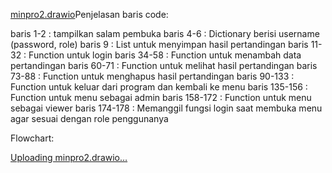 [minpro2.drawio](https://github.com/user-attachments/files/22582842/minpro2.drawio)Penjelasan baris code:

baris 1-2 : tampilkan salam pembuka
baris 4-6 : Dictionary berisi username (password, role)
baris 9 : List untuk menyimpan hasil pertandingan
baris 11-32 : Function untuk login
baris 34-58 : Function untuk menambah data pertandingan
baris 60-71 : Function untuk melihat hasil pertandingan
baris 73-88 : Function untuk menghapus hasil pertandingan
baris 90-133 : Function untuk keluar dari program dan kembali ke menu
baris 135-156 : Function untuk menu sebagai admin
baris 158-172 : Function untuk menu sebagai viewer
baris 174-178 : Memanggil fungsi login saat membuka menu agar sesuai dengan role penggunanya

Flowchart: 

[<mxfile host="app.diagrams.net" agent="Mozilla/5.0 (Windows NT 10.0; Win64; x64) AppleWebKit/537.36 (KHTML, like Gecko) Chrome/140.0.0.0 Safari/537.36 Edg/140.0.0.0" version="28.2.1">
  <diagram name="Page-1" id="AV1i5gVp13iIYDWPMeXJ">
    <mxGraphModel grid="1" page="1" gridSize="10" guides="1" tooltips="1" connect="1" arrows="1" fold="1" pageScale="1" pageWidth="850" pageHeight="1100" math="0" shadow="0">
      <root>
        <mxCell id="0" />
        <mxCell id="1" parent="0" />
        <mxCell id="X8HX99xs4B6dVfBDjnRm-3" value="" style="edgeStyle=orthogonalEdgeStyle;rounded=0;orthogonalLoop=1;jettySize=auto;html=1;" edge="1" parent="1" source="X8HX99xs4B6dVfBDjnRm-1" target="X8HX99xs4B6dVfBDjnRm-2">
          <mxGeometry relative="1" as="geometry" />
        </mxCell>
        <mxCell id="X8HX99xs4B6dVfBDjnRm-1" value="Mulai" style="ellipse;whiteSpace=wrap;html=1;" vertex="1" parent="1">
          <mxGeometry x="365" width="120" height="80" as="geometry" />
        </mxCell>
        <mxCell id="X8HX99xs4B6dVfBDjnRm-5" value="" style="edgeStyle=orthogonalEdgeStyle;rounded=0;orthogonalLoop=1;jettySize=auto;html=1;" edge="1" parent="1" source="X8HX99xs4B6dVfBDjnRm-2">
          <mxGeometry relative="1" as="geometry">
            <mxPoint x="425" y="200" as="targetPoint" />
          </mxGeometry>
        </mxCell>
        <mxCell id="X8HX99xs4B6dVfBDjnRm-2" value="Cek role user" style="rounded=1;whiteSpace=wrap;html=1;" vertex="1" parent="1">
          <mxGeometry x="365" y="110" width="120" height="60" as="geometry" />
        </mxCell>
        <mxCell id="X8HX99xs4B6dVfBDjnRm-14" value="" style="edgeStyle=orthogonalEdgeStyle;rounded=0;orthogonalLoop=1;jettySize=auto;html=1;" edge="1" parent="1" target="X8HX99xs4B6dVfBDjnRm-13">
          <mxGeometry relative="1" as="geometry">
            <mxPoint x="425" y="260" as="sourcePoint" />
          </mxGeometry>
        </mxCell>
        <mxCell id="X8HX99xs4B6dVfBDjnRm-11" value="" style="edgeStyle=orthogonalEdgeStyle;rounded=0;orthogonalLoop=1;jettySize=auto;html=1;" edge="1" parent="1">
          <mxGeometry relative="1" as="geometry">
            <mxPoint x="425" y="350" as="sourcePoint" />
            <mxPoint x="425" y="380" as="targetPoint" />
          </mxGeometry>
        </mxCell>
        <mxCell id="X8HX99xs4B6dVfBDjnRm-22" value="" style="edgeStyle=orthogonalEdgeStyle;rounded=0;orthogonalLoop=1;jettySize=auto;html=1;" edge="1" parent="1" source="X8HX99xs4B6dVfBDjnRm-13" target="X8HX99xs4B6dVfBDjnRm-21">
          <mxGeometry relative="1" as="geometry" />
        </mxCell>
        <mxCell id="X8HX99xs4B6dVfBDjnRm-13" value="Cek data login" style="whiteSpace=wrap;html=1;rounded=1;" vertex="1" parent="1">
          <mxGeometry x="365" y="200" width="120" height="60" as="geometry" />
        </mxCell>
        <mxCell id="X8HX99xs4B6dVfBDjnRm-24" value="" style="edgeStyle=orthogonalEdgeStyle;rounded=0;orthogonalLoop=1;jettySize=auto;html=1;" edge="1" parent="1" source="X8HX99xs4B6dVfBDjnRm-21" target="X8HX99xs4B6dVfBDjnRm-23">
          <mxGeometry relative="1" as="geometry" />
        </mxCell>
        <mxCell id="X8HX99xs4B6dVfBDjnRm-21" value="Masukkan nama dan password" style="shape=parallelogram;perimeter=parallelogramPerimeter;whiteSpace=wrap;html=1;fixedSize=1;rounded=1;" vertex="1" parent="1">
          <mxGeometry x="365" y="290" width="120" height="60" as="geometry" />
        </mxCell>
        <mxCell id="X8HX99xs4B6dVfBDjnRm-25" style="edgeStyle=orthogonalEdgeStyle;rounded=0;orthogonalLoop=1;jettySize=auto;html=1;exitX=1;exitY=0.5;exitDx=0;exitDy=0;entryX=1;entryY=0.75;entryDx=0;entryDy=0;" edge="1" parent="1" source="X8HX99xs4B6dVfBDjnRm-23" target="X8HX99xs4B6dVfBDjnRm-21">
          <mxGeometry relative="1" as="geometry">
            <mxPoint x="526.1538461538462" y="331.53846153846155" as="targetPoint" />
            <mxPoint x="520" y="420" as="sourcePoint" />
            <Array as="points">
              <mxPoint x="520" y="420" />
              <mxPoint x="520" y="332" />
            </Array>
          </mxGeometry>
        </mxCell>
        <mxCell id="X8HX99xs4B6dVfBDjnRm-27" value="" style="edgeStyle=orthogonalEdgeStyle;rounded=0;orthogonalLoop=1;jettySize=auto;html=1;" edge="1" parent="1" source="X8HX99xs4B6dVfBDjnRm-23" target="X8HX99xs4B6dVfBDjnRm-26">
          <mxGeometry relative="1" as="geometry" />
        </mxCell>
        <mxCell id="X8HX99xs4B6dVfBDjnRm-23" value="Apakah login berhasil?" style="rhombus;whiteSpace=wrap;html=1;rounded=1;" vertex="1" parent="1">
          <mxGeometry x="385" y="380" width="80" height="80" as="geometry" />
        </mxCell>
        <mxCell id="X8HX99xs4B6dVfBDjnRm-29" value="" style="edgeStyle=orthogonalEdgeStyle;rounded=0;orthogonalLoop=1;jettySize=auto;html=1;" edge="1" parent="1" source="X8HX99xs4B6dVfBDjnRm-26" target="X8HX99xs4B6dVfBDjnRm-28">
          <mxGeometry relative="1" as="geometry" />
        </mxCell>
        <mxCell id="X8HX99xs4B6dVfBDjnRm-86" style="edgeStyle=orthogonalEdgeStyle;rounded=0;orthogonalLoop=1;jettySize=auto;html=1;exitX=0;exitY=0;exitDx=0;exitDy=0;entryX=0.5;entryY=1;entryDx=0;entryDy=0;" edge="1" parent="1" source="X8HX99xs4B6dVfBDjnRm-26" target="X8HX99xs4B6dVfBDjnRm-32">
          <mxGeometry relative="1" as="geometry">
            <Array as="points">
              <mxPoint x="405" y="480" />
              <mxPoint x="300" y="480" />
            </Array>
          </mxGeometry>
        </mxCell>
        <mxCell id="X8HX99xs4B6dVfBDjnRm-26" value="Admin?" style="rhombus;whiteSpace=wrap;html=1;rounded=1;" vertex="1" parent="1">
          <mxGeometry x="385" y="490" width="80" height="80" as="geometry" />
        </mxCell>
        <mxCell id="X8HX99xs4B6dVfBDjnRm-31" value="" style="edgeStyle=orthogonalEdgeStyle;rounded=0;orthogonalLoop=1;jettySize=auto;html=1;" edge="1" parent="1" source="X8HX99xs4B6dVfBDjnRm-28" target="X8HX99xs4B6dVfBDjnRm-30">
          <mxGeometry relative="1" as="geometry" />
        </mxCell>
        <mxCell id="X8HX99xs4B6dVfBDjnRm-28" value="Menu admin" style="whiteSpace=wrap;html=1;rounded=1;" vertex="1" parent="1">
          <mxGeometry x="240" y="500" width="120" height="60" as="geometry" />
        </mxCell>
        <mxCell id="X8HX99xs4B6dVfBDjnRm-37" value="" style="edgeStyle=orthogonalEdgeStyle;rounded=0;orthogonalLoop=1;jettySize=auto;html=1;" edge="1" parent="1" source="X8HX99xs4B6dVfBDjnRm-30" target="X8HX99xs4B6dVfBDjnRm-36">
          <mxGeometry relative="1" as="geometry" />
        </mxCell>
        <mxCell id="X8HX99xs4B6dVfBDjnRm-42" style="edgeStyle=orthogonalEdgeStyle;rounded=0;orthogonalLoop=1;jettySize=auto;html=1;exitX=0;exitY=1;exitDx=0;exitDy=0;entryX=0.587;entryY=0.047;entryDx=0;entryDy=0;entryPerimeter=0;" edge="1" parent="1" source="X8HX99xs4B6dVfBDjnRm-30">
          <mxGeometry relative="1" as="geometry">
            <mxPoint x="230.44000000000005" y="702.8199999999999" as="targetPoint" />
            <Array as="points">
              <mxPoint x="230" y="660" />
            </Array>
          </mxGeometry>
        </mxCell>
        <mxCell id="X8HX99xs4B6dVfBDjnRm-47" style="edgeStyle=orthogonalEdgeStyle;rounded=0;orthogonalLoop=1;jettySize=auto;html=1;exitX=1;exitY=1;exitDx=0;exitDy=0;entryX=0.5;entryY=0;entryDx=0;entryDy=0;" edge="1" parent="1" source="X8HX99xs4B6dVfBDjnRm-30">
          <mxGeometry relative="1" as="geometry">
            <mxPoint x="360" y="700" as="targetPoint" />
            <Array as="points">
              <mxPoint x="360" y="660" />
            </Array>
          </mxGeometry>
        </mxCell>
        <mxCell id="X8HX99xs4B6dVfBDjnRm-98" style="edgeStyle=orthogonalEdgeStyle;rounded=0;orthogonalLoop=1;jettySize=auto;html=1;exitX=1;exitY=0.5;exitDx=0;exitDy=0;entryX=0;entryY=0.5;entryDx=0;entryDy=0;" edge="1" parent="1" source="X8HX99xs4B6dVfBDjnRm-30" target="X8HX99xs4B6dVfBDjnRm-75">
          <mxGeometry relative="1" as="geometry" />
        </mxCell>
        <mxCell id="X8HX99xs4B6dVfBDjnRm-30" value="Pilihan admin?" style="rhombus;whiteSpace=wrap;html=1;rounded=1;" vertex="1" parent="1">
          <mxGeometry x="260" y="600" width="80" height="80" as="geometry" />
        </mxCell>
        <mxCell id="X8HX99xs4B6dVfBDjnRm-87" value="" style="edgeStyle=orthogonalEdgeStyle;rounded=0;orthogonalLoop=1;jettySize=auto;html=1;entryX=1;entryY=0.5;entryDx=0;entryDy=0;" edge="1" parent="1" source="X8HX99xs4B6dVfBDjnRm-32" target="X8HX99xs4B6dVfBDjnRm-34">
          <mxGeometry relative="1" as="geometry" />
        </mxCell>
        <mxCell id="X8HX99xs4B6dVfBDjnRm-32" value="Menu viewer" style="whiteSpace=wrap;html=1;rounded=1;" vertex="1" parent="1">
          <mxGeometry x="240" y="390" width="120" height="60" as="geometry" />
        </mxCell>
        <mxCell id="X8HX99xs4B6dVfBDjnRm-103" value="" style="edgeStyle=orthogonalEdgeStyle;rounded=0;orthogonalLoop=1;jettySize=auto;html=1;" edge="1" parent="1" source="X8HX99xs4B6dVfBDjnRm-34" target="X8HX99xs4B6dVfBDjnRm-102">
          <mxGeometry relative="1" as="geometry" />
        </mxCell>
        <mxCell id="X8HX99xs4B6dVfBDjnRm-105" value="" style="edgeStyle=orthogonalEdgeStyle;rounded=0;orthogonalLoop=1;jettySize=auto;html=1;" edge="1" parent="1" source="X8HX99xs4B6dVfBDjnRm-34" target="X8HX99xs4B6dVfBDjnRm-100">
          <mxGeometry relative="1" as="geometry" />
        </mxCell>
        <mxCell id="X8HX99xs4B6dVfBDjnRm-34" value="Lihat hasil pertandingan" style="rhombus;whiteSpace=wrap;html=1;rounded=1;" vertex="1" parent="1">
          <mxGeometry x="120" y="380" width="80" height="80" as="geometry" />
        </mxCell>
        <mxCell id="X8HX99xs4B6dVfBDjnRm-40" value="" style="edgeStyle=orthogonalEdgeStyle;rounded=0;orthogonalLoop=1;jettySize=auto;html=1;" edge="1" parent="1" source="X8HX99xs4B6dVfBDjnRm-36" target="X8HX99xs4B6dVfBDjnRm-39">
          <mxGeometry relative="1" as="geometry" />
        </mxCell>
        <mxCell id="X8HX99xs4B6dVfBDjnRm-36" value="Input data pertandingan" style="shape=parallelogram;perimeter=parallelogramPerimeter;whiteSpace=wrap;html=1;fixedSize=1;rounded=1;" vertex="1" parent="1">
          <mxGeometry x="90" y="610" width="120" height="60" as="geometry" />
        </mxCell>
        <mxCell id="X8HX99xs4B6dVfBDjnRm-38" value="Tambah&amp;nbsp;" style="text;strokeColor=none;align=center;fillColor=none;html=1;verticalAlign=middle;whiteSpace=wrap;rounded=0;" vertex="1" parent="1">
          <mxGeometry x="210" y="610" width="60" height="30" as="geometry" />
        </mxCell>
        <mxCell id="X8HX99xs4B6dVfBDjnRm-43" style="edgeStyle=orthogonalEdgeStyle;rounded=0;orthogonalLoop=1;jettySize=auto;html=1;entryX=0;entryY=0.5;entryDx=0;entryDy=0;" edge="1" parent="1" source="X8HX99xs4B6dVfBDjnRm-39" target="X8HX99xs4B6dVfBDjnRm-28">
          <mxGeometry relative="1" as="geometry">
            <Array as="points">
              <mxPoint y="530" />
            </Array>
          </mxGeometry>
        </mxCell>
        <mxCell id="X8HX99xs4B6dVfBDjnRm-39" value="Data tersimpan" style="whiteSpace=wrap;html=1;rounded=1;" vertex="1" parent="1">
          <mxGeometry x="-60" y="610" width="120" height="60" as="geometry" />
        </mxCell>
        <mxCell id="X8HX99xs4B6dVfBDjnRm-44" value="Lihat" style="text;strokeColor=none;align=center;fillColor=none;html=1;verticalAlign=middle;whiteSpace=wrap;rounded=0;" vertex="1" parent="1">
          <mxGeometry x="180" y="670" width="60" height="30" as="geometry" />
        </mxCell>
        <mxCell id="X8HX99xs4B6dVfBDjnRm-48" value="Hapus" style="text;strokeColor=none;align=center;fillColor=none;html=1;verticalAlign=middle;whiteSpace=wrap;rounded=0;" vertex="1" parent="1">
          <mxGeometry x="350" y="660" width="60" height="30" as="geometry" />
        </mxCell>
        <mxCell id="X8HX99xs4B6dVfBDjnRm-99" value="" style="edgeStyle=orthogonalEdgeStyle;rounded=0;orthogonalLoop=1;jettySize=auto;html=1;" edge="1" parent="1" source="X8HX99xs4B6dVfBDjnRm-50" target="X8HX99xs4B6dVfBDjnRm-52">
          <mxGeometry relative="1" as="geometry" />
        </mxCell>
        <mxCell id="X8HX99xs4B6dVfBDjnRm-50" value="Tampilkan daftar pertandingan" style="shape=parallelogram;perimeter=parallelogramPerimeter;whiteSpace=wrap;html=1;fixedSize=1;" vertex="1" parent="1">
          <mxGeometry x="300" y="700" width="120" height="60" as="geometry" />
        </mxCell>
        <mxCell id="X8HX99xs4B6dVfBDjnRm-55" value="" style="edgeStyle=orthogonalEdgeStyle;rounded=0;orthogonalLoop=1;jettySize=auto;html=1;" edge="1" parent="1" source="X8HX99xs4B6dVfBDjnRm-52" target="X8HX99xs4B6dVfBDjnRm-54">
          <mxGeometry relative="1" as="geometry" />
        </mxCell>
        <mxCell id="X8HX99xs4B6dVfBDjnRm-52" value="Masukkan nomor pertandingan yang dihapus" style="shape=parallelogram;perimeter=parallelogramPerimeter;whiteSpace=wrap;html=1;fixedSize=1;" vertex="1" parent="1">
          <mxGeometry x="300" y="810" width="120" height="60" as="geometry" />
        </mxCell>
        <mxCell id="X8HX99xs4B6dVfBDjnRm-57" value="" style="edgeStyle=orthogonalEdgeStyle;rounded=0;orthogonalLoop=1;jettySize=auto;html=1;" edge="1" parent="1" source="X8HX99xs4B6dVfBDjnRm-54" target="X8HX99xs4B6dVfBDjnRm-56">
          <mxGeometry relative="1" as="geometry" />
        </mxCell>
        <mxCell id="X8HX99xs4B6dVfBDjnRm-90" style="edgeStyle=orthogonalEdgeStyle;rounded=0;orthogonalLoop=1;jettySize=auto;html=1;exitX=1;exitY=0.5;exitDx=0;exitDy=0;entryX=1;entryY=0.5;entryDx=0;entryDy=0;" edge="1" parent="1" source="X8HX99xs4B6dVfBDjnRm-54" target="X8HX99xs4B6dVfBDjnRm-50">
          <mxGeometry relative="1" as="geometry">
            <mxPoint x="460" y="830" as="targetPoint" />
            <Array as="points">
              <mxPoint x="440" y="950" />
              <mxPoint x="440" y="730" />
            </Array>
          </mxGeometry>
        </mxCell>
        <mxCell id="X8HX99xs4B6dVfBDjnRm-54" value="Nomor valid?" style="rhombus;whiteSpace=wrap;html=1;" vertex="1" parent="1">
          <mxGeometry x="320" y="910" width="80" height="80" as="geometry" />
        </mxCell>
        <mxCell id="X8HX99xs4B6dVfBDjnRm-59" value="" style="edgeStyle=orthogonalEdgeStyle;rounded=0;orthogonalLoop=1;jettySize=auto;html=1;" edge="1" parent="1" source="X8HX99xs4B6dVfBDjnRm-56" target="X8HX99xs4B6dVfBDjnRm-58">
          <mxGeometry relative="1" as="geometry" />
        </mxCell>
        <mxCell id="X8HX99xs4B6dVfBDjnRm-56" value="Hapus pertandingan dari daftar" style="whiteSpace=wrap;html=1;" vertex="1" parent="1">
          <mxGeometry x="160" y="920" width="120" height="60" as="geometry" />
        </mxCell>
        <mxCell id="X8HX99xs4B6dVfBDjnRm-58" value="Tampilkan konfirmasi penghapusan" style="shape=parallelogram;perimeter=parallelogramPerimeter;whiteSpace=wrap;html=1;fixedSize=1;" vertex="1" parent="1">
          <mxGeometry x="10" y="920" width="120" height="60" as="geometry" />
        </mxCell>
        <mxCell id="X8HX99xs4B6dVfBDjnRm-62" value="ya" style="text;strokeColor=none;align=center;fillColor=none;html=1;verticalAlign=middle;whiteSpace=wrap;rounded=0;" vertex="1" parent="1">
          <mxGeometry x="270" y="920" width="60" height="30" as="geometry" />
        </mxCell>
        <mxCell id="X8HX99xs4B6dVfBDjnRm-74" value="Keluar" style="text;strokeColor=none;align=center;fillColor=none;html=1;verticalAlign=middle;whiteSpace=wrap;rounded=0;" vertex="1" parent="1">
          <mxGeometry x="400" y="620" width="60" height="30" as="geometry" />
        </mxCell>
        <mxCell id="X8HX99xs4B6dVfBDjnRm-79" value="" style="edgeStyle=orthogonalEdgeStyle;rounded=0;orthogonalLoop=1;jettySize=auto;html=1;" edge="1" parent="1" source="X8HX99xs4B6dVfBDjnRm-75" target="X8HX99xs4B6dVfBDjnRm-78">
          <mxGeometry relative="1" as="geometry" />
        </mxCell>
        <mxCell id="X8HX99xs4B6dVfBDjnRm-94" style="edgeStyle=orthogonalEdgeStyle;rounded=0;orthogonalLoop=1;jettySize=auto;html=1;exitX=0;exitY=0;exitDx=0;exitDy=0;entryX=1;entryY=0;entryDx=0;entryDy=0;" edge="1" parent="1" source="X8HX99xs4B6dVfBDjnRm-75" target="X8HX99xs4B6dVfBDjnRm-30">
          <mxGeometry relative="1" as="geometry" />
        </mxCell>
        <mxCell id="X8HX99xs4B6dVfBDjnRm-75" value="kembali ke menu" style="rhombus;whiteSpace=wrap;html=1;" vertex="1" parent="1">
          <mxGeometry x="520" y="600" width="80" height="80" as="geometry" />
        </mxCell>
        <mxCell id="X8HX99xs4B6dVfBDjnRm-77" value="ya" style="text;strokeColor=none;align=center;fillColor=none;html=1;verticalAlign=middle;whiteSpace=wrap;rounded=0;" vertex="1" parent="1">
          <mxGeometry x="390" y="590" width="115" height="30" as="geometry" />
        </mxCell>
        <mxCell id="X8HX99xs4B6dVfBDjnRm-83" style="edgeStyle=orthogonalEdgeStyle;rounded=0;orthogonalLoop=1;jettySize=auto;html=1;exitX=0.5;exitY=0;exitDx=0;exitDy=0;entryX=0.958;entryY=0.387;entryDx=0;entryDy=0;entryPerimeter=0;" edge="1" parent="1" source="X8HX99xs4B6dVfBDjnRm-78" target="X8HX99xs4B6dVfBDjnRm-21">
          <mxGeometry relative="1" as="geometry">
            <mxPoint x="580" y="300" as="targetPoint" />
            <Array as="points">
              <mxPoint x="690" y="313" />
            </Array>
          </mxGeometry>
        </mxCell>
        <mxCell id="X8HX99xs4B6dVfBDjnRm-120" style="edgeStyle=orthogonalEdgeStyle;rounded=0;orthogonalLoop=1;jettySize=auto;html=1;exitX=0.5;exitY=1;exitDx=0;exitDy=0;entryX=1;entryY=0.5;entryDx=0;entryDy=0;" edge="1" parent="1" source="X8HX99xs4B6dVfBDjnRm-78" target="X8HX99xs4B6dVfBDjnRm-118">
          <mxGeometry relative="1" as="geometry" />
        </mxCell>
        <mxCell id="X8HX99xs4B6dVfBDjnRm-78" value="Keluar dari program" style="rhombus;whiteSpace=wrap;html=1;" vertex="1" parent="1">
          <mxGeometry x="650" y="600" width="80" height="80" as="geometry" />
        </mxCell>
        <mxCell id="X8HX99xs4B6dVfBDjnRm-80" value="tidak" style="text;strokeColor=none;align=center;fillColor=none;html=1;verticalAlign=middle;whiteSpace=wrap;rounded=0;" vertex="1" parent="1">
          <mxGeometry x="600" y="610" width="60" height="30" as="geometry" />
        </mxCell>
        <mxCell id="X8HX99xs4B6dVfBDjnRm-84" value="tidak" style="text;strokeColor=none;align=center;fillColor=none;html=1;verticalAlign=middle;whiteSpace=wrap;rounded=0;" vertex="1" parent="1">
          <mxGeometry x="640" y="440" width="60" height="30" as="geometry" />
        </mxCell>
        <mxCell id="X8HX99xs4B6dVfBDjnRm-91" value="tidak" style="text;strokeColor=none;align=center;fillColor=none;html=1;verticalAlign=middle;whiteSpace=wrap;rounded=0;" vertex="1" parent="1">
          <mxGeometry x="390" y="920" width="60" height="30" as="geometry" />
        </mxCell>
        <mxCell id="X8HX99xs4B6dVfBDjnRm-92" value="Output daftar hasil pertandingan" style="shape=parallelogram;perimeter=parallelogramPerimeter;whiteSpace=wrap;html=1;fixedSize=1;" vertex="1" parent="1">
          <mxGeometry x="170" y="700" width="120" height="60" as="geometry" />
        </mxCell>
        <mxCell id="X8HX99xs4B6dVfBDjnRm-95" value="ya" style="text;strokeColor=none;align=center;fillColor=none;html=1;verticalAlign=middle;whiteSpace=wrap;rounded=0;" vertex="1" parent="1">
          <mxGeometry x="385" y="450" width="60" height="30" as="geometry" />
        </mxCell>
        <mxCell id="X8HX99xs4B6dVfBDjnRm-96" value="tidak" style="text;strokeColor=none;align=center;fillColor=none;html=1;verticalAlign=middle;whiteSpace=wrap;rounded=0;" vertex="1" parent="1">
          <mxGeometry x="450" y="390" width="60" height="30" as="geometry" />
        </mxCell>
        <mxCell id="X8HX99xs4B6dVfBDjnRm-107" style="edgeStyle=orthogonalEdgeStyle;rounded=0;orthogonalLoop=1;jettySize=auto;html=1;exitX=1;exitY=0.5;exitDx=0;exitDy=0;entryX=0.5;entryY=0;entryDx=0;entryDy=0;" edge="1" parent="1" source="X8HX99xs4B6dVfBDjnRm-100" target="X8HX99xs4B6dVfBDjnRm-32">
          <mxGeometry relative="1" as="geometry" />
        </mxCell>
        <mxCell id="X8HX99xs4B6dVfBDjnRm-111" value="" style="edgeStyle=orthogonalEdgeStyle;rounded=0;orthogonalLoop=1;jettySize=auto;html=1;" edge="1" parent="1" source="X8HX99xs4B6dVfBDjnRm-100" target="X8HX99xs4B6dVfBDjnRm-110">
          <mxGeometry relative="1" as="geometry" />
        </mxCell>
        <mxCell id="X8HX99xs4B6dVfBDjnRm-100" value="keluar?&amp;nbsp;" style="rhombus;whiteSpace=wrap;html=1;rounded=1;" vertex="1" parent="1">
          <mxGeometry x="120" y="260" width="80" height="80" as="geometry" />
        </mxCell>
        <mxCell id="X8HX99xs4B6dVfBDjnRm-102" value="Tampilkan daftar hasil pertandingan" style="shape=parallelogram;perimeter=parallelogramPerimeter;whiteSpace=wrap;html=1;fixedSize=1;rounded=1;" vertex="1" parent="1">
          <mxGeometry x="-50" y="390" width="120" height="60" as="geometry" />
        </mxCell>
        <mxCell id="X8HX99xs4B6dVfBDjnRm-108" value="Ya" style="text;strokeColor=none;align=center;fillColor=none;html=1;verticalAlign=middle;whiteSpace=wrap;rounded=0;" vertex="1" parent="1">
          <mxGeometry x="70" y="390" width="60" height="30" as="geometry" />
        </mxCell>
        <mxCell id="X8HX99xs4B6dVfBDjnRm-109" value="tidak" style="text;strokeColor=none;align=center;fillColor=none;html=1;verticalAlign=middle;whiteSpace=wrap;rounded=0;" vertex="1" parent="1">
          <mxGeometry x="190" y="270" width="115" height="30" as="geometry" />
        </mxCell>
        <mxCell id="X8HX99xs4B6dVfBDjnRm-112" style="edgeStyle=orthogonalEdgeStyle;rounded=0;orthogonalLoop=1;jettySize=auto;html=1;exitX=0.5;exitY=0;exitDx=0;exitDy=0;entryX=0.042;entryY=0.333;entryDx=0;entryDy=0;entryPerimeter=0;" edge="1" parent="1" source="X8HX99xs4B6dVfBDjnRm-110" target="X8HX99xs4B6dVfBDjnRm-21">
          <mxGeometry relative="1" as="geometry">
            <mxPoint x="340" y="260" as="targetPoint" />
            <Array as="points">
              <mxPoint y="240" />
              <mxPoint x="340" y="240" />
              <mxPoint x="340" y="310" />
            </Array>
          </mxGeometry>
        </mxCell>
        <mxCell id="X8HX99xs4B6dVfBDjnRm-119" style="edgeStyle=orthogonalEdgeStyle;rounded=0;orthogonalLoop=1;jettySize=auto;html=1;exitX=0;exitY=0.5;exitDx=0;exitDy=0;entryX=0.5;entryY=1;entryDx=0;entryDy=0;" edge="1" parent="1" source="X8HX99xs4B6dVfBDjnRm-110" target="X8HX99xs4B6dVfBDjnRm-118">
          <mxGeometry relative="1" as="geometry">
            <mxPoint x="-100" y="1071.0000610351562" as="targetPoint" />
            <Array as="points">
              <mxPoint x="-80" y="300" />
              <mxPoint x="-80" y="1030" />
              <mxPoint x="560" y="1030" />
            </Array>
          </mxGeometry>
        </mxCell>
        <mxCell id="X8HX99xs4B6dVfBDjnRm-110" value="keluar?" style="rhombus;whiteSpace=wrap;html=1;rounded=1;" vertex="1" parent="1">
          <mxGeometry x="-40" y="260" width="80" height="80" as="geometry" />
        </mxCell>
        <mxCell id="X8HX99xs4B6dVfBDjnRm-113" value="tidak" style="text;strokeColor=none;align=center;fillColor=none;html=1;verticalAlign=middle;whiteSpace=wrap;rounded=0;" vertex="1" parent="1">
          <mxGeometry x="130" y="210" width="60" height="30" as="geometry" />
        </mxCell>
        <mxCell id="X8HX99xs4B6dVfBDjnRm-114" value="tidak" style="text;strokeColor=none;align=center;fillColor=none;html=1;verticalAlign=middle;whiteSpace=wrap;rounded=0;" vertex="1" parent="1">
          <mxGeometry x="330" y="460" width="60" height="30" as="geometry" />
        </mxCell>
        <mxCell id="X8HX99xs4B6dVfBDjnRm-115" value="ya" style="text;strokeColor=none;align=center;fillColor=none;html=1;verticalAlign=middle;whiteSpace=wrap;rounded=0;" vertex="1" parent="1">
          <mxGeometry x="350" y="500" width="60" height="30" as="geometry" />
        </mxCell>
        <mxCell id="X8HX99xs4B6dVfBDjnRm-116" value="ya" style="text;strokeColor=none;align=center;fillColor=none;html=1;verticalAlign=middle;whiteSpace=wrap;rounded=0;" vertex="1" parent="1">
          <mxGeometry x="50" y="270" width="60" height="30" as="geometry" />
        </mxCell>
        <mxCell id="X8HX99xs4B6dVfBDjnRm-117" value="tidak" style="text;strokeColor=none;align=center;fillColor=none;html=1;verticalAlign=middle;whiteSpace=wrap;rounded=0;" vertex="1" parent="1">
          <mxGeometry x="125" y="350" width="115" height="30" as="geometry" />
        </mxCell>
        <mxCell id="X8HX99xs4B6dVfBDjnRm-118" value="Selesai" style="ellipse;whiteSpace=wrap;html=1;" vertex="1" parent="1">
          <mxGeometry x="500" y="740" width="120" height="80" as="geometry" />
        </mxCell>
      </root>
    </mxGraphModel>
  </diagram>
</mxfile>
Uploading minpro2.drawio…]()
